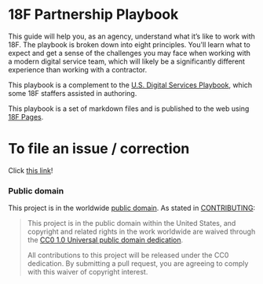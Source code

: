 
# 18F Partnership Playbook
This guide will help you, as an agency, understand what it’s like to work with 18F. The playbook is broken down into eight principles. You'll learn what to expect and get a sense of the challenges you may face when working with a modern digital service team, which will likely be a significantly different experience than working with a contractor. 

This playbook is a complement to the [U.S. Digital Services Playbook](https://playbook.cio.gov), which some 18F staffers assisted in authoring.

This playbook is a set of markdown files and is published to the web using [18F Pages](https://github.com/18F/pages/).

# To file an issue / correction
Click [this link](https://github.com/18F/partnership-playbook/issues/new?title=Playbook%20Issue%20(edit%20this%20title!)&body=_Filed%20from%20the%2018F%20README_%0A%0A%20The%20problem%20and%20impacted%20users%3A%0A%0A%20Idea%20to%20address%20the%20problem%3A)!

### Public domain

This project is in the worldwide [public domain](LICENSE.md). As stated in [CONTRIBUTING](CONTRIBUTING.md):

> This project is in the public domain within the United States, and copyright and related rights in the work worldwide are waived through the [CC0 1.0 Universal public domain dedication](https://creativecommons.org/publicdomain/zero/1.0/).
>
> All contributions to this project will be released under the CC0 dedication. By submitting a pull request, you are agreeing to comply with this waiver of copyright interest.
